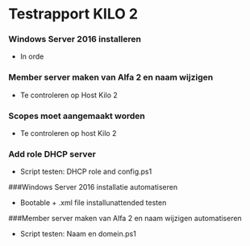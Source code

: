 # Testrapport KILO 2


### Windows Server 2016 installeren
- In orde

### Member server maken van Alfa 2 en naam wijzigen 
- Te controleren op Host Kilo 2

### Scopes moet aangemaakt worden
- Te controleren op host Kilo 2

### Add role DHCP server
- Script testen: DHCP role and config.ps1

###Windows Server 2016 installatie automatiseren
- Bootable + .xml file installunattended testen

###Member server maken van Alfa 2 en naam wijzigen automatiseren
- Script testen: Naam en domein.ps1